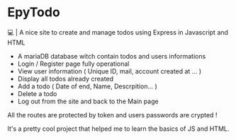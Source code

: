 # EpyTodo
💻 | A nice site to create and manage todos using Express in Javascript and HTML

- A mariaDB database witch contain todos and users informations
- Login / Register page fully operational
- View user information ( Unique ID, mail, account created at ... )
- Display all todos already created
- Add a todo ( Date of end, Name, Descrpition... )
- Delete a todo
- Log out from the site and back to the Main page

All the routes are protected by token and users passwords are crypted !

It's a pretty cool project that helped me to learn the basics of JS and HTML.
